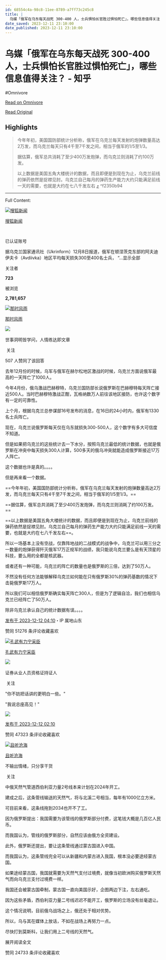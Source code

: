 ```yaml
---
id: 68554c4a-98c8-11ee-8789-a7ff73c245c8
title: |
  乌媒「俄军在乌东每天战死 300-400 人，士兵惧怕长官胜过惧怕死亡」，哪些信息值得关注？ - 知乎
date_saved: 2023-12-11 23:10:00
date_published: 2023-12-11 23:10:00
---
```


# 乌媒「俄军在乌东每天战死 300-400 人，士兵惧怕长官胜过惧怕死亡」，哪些信息值得关注？ - 知乎
#Omnivore

[Read on Omnivore](https://omnivore.app/me/300-400-18c5d242afe)

[Read Original](https://www.zhihu.com/question/634300870/answer/3322614134)

## Highlights

> 今年年初，美国国防部统计分析称，俄军在乌克兰每天发射的炮弹数量高达2万发，而乌克兰每天只有4千至7千发之间，相当于俄军的1/5至1/3。
> 
> 据估算，俄军总共消耗了至少400万发炮弹，而乌克兰则消耗了约100万发。
> 
> 以上数据是美国五角大楼统计的数据，而且即便是到现在为止，乌克兰前线的弹药依然是捉襟见肘。乌克兰自己每月的弹药生产能力大约只能满足前线一天的需要，也就是大约在七八千发左右 [⤴️](https://omnivore.app/me/300-400-18c5d242afe#f2350b94-cd7f-4ebd-a559-d320f29e27e6)  ^f2350b94


--- 

Full Content: 

[![搜狐新闻](https://proxy-prod.omnivore-image-cache.app/0x0,stg0yDwTcei7OqZVGYVGfoI36tapwg-2bSn80Uywi7wM/https://picx.zhimg.com/v2-1b61e631080d778a6bae88f13cb959ea_l.jpg?source=1def8aca)](https://www.zhihu.com/org/sou-hu-xin-wen-59)

[搜狐新闻](https://www.zhihu.com/org/sou-hu-xin-wen-59)

[​](https://www.zhihu.com/question/48510028)

已认证账号

据乌克兰国家通讯社（Ukrinform）12月8日报道，俄军在顿涅茨克东部的阿夫迪伊夫卡（Avdiivka）地区平均每天损失300至400名士兵， “…显示全部 ​

关注者

**723**

被浏览

**2,781,657**

[![那时风雨](https://proxy-prod.omnivore-image-cache.app/0x0,sPVk-qV_iQZdOS4DSIh8wH6e7tkBhJYaIt-SiIW89mBU/https://picx.zhimg.com/v2-d370ba0bc1976be5b96716f5852f060c_l.jpg?source=2c26e567)](https://www.zhihu.com/people/nashifengyu)

[那时风雨](https://www.zhihu.com/people/nashifengyu)

​![](https://proxy-prod.omnivore-image-cache.app/0x0,sKBtfFYtK0ROqGdvN0zCp5BhZ6pS4CW6jvNAosyO8byE/https://pica.zhimg.com/v2-4812630bc27d642f7cafcd6cdeca3d7a.jpg?source=88ceefae)

世事洞明皆学问，人情练达即文章

​ 关注

507 人赞同了该回答

去年12月份的时候，乌军与俄军在赫尔松地区激战的时候，乌克兰方面说俄军最高的一天阵亡了1000人。

今年4月份，俄乌激战巴赫穆特，乌克兰国防部长说俄罗斯在巴赫穆特每天阵亡接近500人。当时巴赫穆特激战正酣，瓦格纳数万人前往该地区接防，也许这个数字有一定的可靠性。

上个月，根据乌克兰总参谋部16号发布的消息，在16日的24小时内，俄军有1330名士兵阵亡。

现在，乌克兰说俄罗斯每天仅在乌东就损失300-500人，这个数字有多大可信度不知道。

但是如果把乌克兰的这些统计去一下水分，按照乌克兰最低的统计数据，也就是俄罗斯在冲突中每天损失300人计算，500多天的俄乌冲突就能造成俄罗斯接近17万人阵亡。

这个数据也许是真的。。。。

但是再来看一个数据。

==今年年初，美国国防部统计分析称，俄军在乌克兰每天发射的炮弹数量高达2万发，而乌克兰每天只有4千至7千发之间，相当于俄军的1/5至1/3。==

==据估算，俄军总共消耗了至少400万发炮弹，而乌克兰则消耗了约100万发。==

==以上数据是美国五角大楼统计的数据，而且即便是到现在为止，乌克兰前线的弹药依然是捉襟见肘。乌克兰自己每月的弹药生产能力大约只能满足前线一天的需要，也就是大约在七八千发左右==。

所以一场基本上没有空战，仅靠阵地战的二战模式的战争中，乌克兰可以用三分之一数量的炮弹获得歼灭俄军17万正规军的战绩，我只能说乌克兰要么是有天顶星的科技，要么用的全都是核武器。

或者还有一种可能，乌克兰的阵亡的数量也是俄罗斯的三倍，达到了50万人。

不然没有任何方法能够解释乌克兰如何能在只有俄罗斯30%的弹药基数的情况下击毙俄罗斯17万人。

所以我们可以相信俄罗斯确实每天阵亡300人，但是为了逻辑自洽，我们也相信乌克兰已经阵亡了50万人。

除非乌克兰承认自己的统计数据有误。。。。

[发布于 2023-12-12 04:10](https://www.zhihu.com/question/634300870/answer/3322614134)・IP 属地山东

​赞同 512​​76 条评论​收藏​喜欢

[![孔武有力宁采臣](https://proxy-prod.omnivore-image-cache.app/0x0,sRtgN_LDUD-bnx21xHbcLgJNxVLAEBhu_oCCPiLmwcEI/https://picx.zhimg.com/v2-7cba51f07e10f43e29a66c45c44920ae_l.jpg?source=1def8aca)](https://www.zhihu.com/people/chirs-26)

[孔武有力宁采臣](https://www.zhihu.com/people/chirs-26)

[​](https://www.zhihu.com/question/48510028)​![](https://proxy-prod.omnivore-image-cache.app/0x0,sEQaOWrSM4sYxMszrQ6lhsM51WgM5AvlqxCkeG6GJZz4/https://pic1.zhimg.com/v2-4812630bc27d642f7cafcd6cdeca3d7a.jpg?source=88ceefae)

证券从业人员资格证持证人

​ 关注

"你不妨把话讲的更明白一些。"

"我说总座高见！"

![](https://proxy-prod.omnivore-image-cache.app/892x653,sEG__OW57_0CbYQt2ivVOiDZgqYZWyIdR0-aauEaDvqA/https://picx.zhimg.com/50/v2-19071bcb6bbc7fa67bdd3e6587c39ea3_720w.jpg?source=1def8aca)

[发布于 2023-12-12 02:10](https://www.zhihu.com/question/634300870/answer/3322429441)

​赞同 473​​23 条评论​收藏​喜欢

[![且听沧海](https://proxy-prod.omnivore-image-cache.app/0x0,sJXSYhjimo6-7K8Wwpjwj9d8LMc0u-NML6VYFeEdZ6_Q/https://pica.zhimg.com/v2-8d92d220012187cec209e72a54e979b5_l.jpg?source=1def8aca)](https://www.zhihu.com/people/qie-ting-cang-hai-69)

[且听沧海](https://www.zhihu.com/people/qie-ting-cang-hai-69)

不输出情绪，只分享干货

​ 关注

中俄天然气管道西伯利亚力量2号线本来计划在2024年开工。

建成之后，这条管线输送的天然气，将与北溪二号相当，每年有1000亿立方米。

可目前来看，这条线拖到2034也开不了工。

因为俄罗斯提出：我国需要为该管线的俄罗斯部分付费，这笔钱大概是几百亿人民币。

而我国认为，管线的俄罗斯部分，自然应该由俄方全资建设。

此外，俄罗斯还提出，要让这条管线通过蒙古国进入中国。

而我国认为，这条管线完全可以从新疆和内蒙古进入我国，根本没必要途经蒙古国。

如果途经蒙古国，我国就需要为天然气支付过境费，就像当初欧洲购买俄罗斯天然气而向乌克兰支付过境费一样。

我国还会被蒙古国牵制，蒙古国一直向美国示好，企图两边下注，左右通吃。

因为这些矛盾，西伯利亚力量二号线迟迟不能开工，俄罗斯的立场没有丝毫退让。

这个情况说明，目前俄乌战场之上，俄还处于相对优势。

所以，乌与其在媒体上放话，不如在战场上再努力一点。

尽快打到莫斯科，让我们用上二号线的天然气。

展开阅读全文​

​赞同 247​​33 条评论​收藏​喜欢
